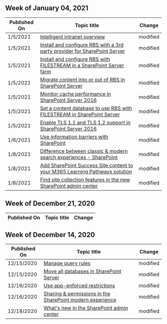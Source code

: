 <!-- This file is generated automatically each week. Changes made to this file will be overwritten.-->



## Week of January 04, 2021


| Published On |Topic title | Change |
|------|------------|--------|
| 1/5/2021 | [Intelligent intranet overview](/SharePoint/intelligent-internet-overview) | modified |
| 1/5/2021 | [Install and configure RBS with a 3rd party provider for SharePoint Server](/SharePoint/administration/install-and-configure-rbs-with-a-3rd-party-provider) | modified |
| 1/5/2021 | [Install and configure RBS with FILESTREAM in a SharePoint Server farm](/SharePoint/administration/install-and-configure-rbs) | modified |
| 1/5/2021 | [Migrate content into or out of RBS in SharePoint Server](/SharePoint/administration/migrate-content-into-or-out-of-rbs) | modified |
| 1/5/2021 | [Monitor cache performance in SharePoint Server 2016](/SharePoint/administration/monitor-cache-performance) | modified |
| 1/5/2021 | [Set a content database to use RBS with FILESTREAM in SharePoint Server](/SharePoint/administration/set-a-content-database-to-use-rbs) | modified |
| 1/5/2021 | [Enable TLS 1.1 and TLS 1.2 support in SharePoint Server 2016](/SharePoint/security-for-sharepoint-server/enable-tls-1-1-and-tls-1-2-support-in-sharepoint-server-2016) | modified |
| 1/6/2021 | [Use information barriers with SharePoint](/SharePoint/information-barriers) | modified |
| 1/8/2021 | [Difference between classic & modern search experiences - SharePoint](/SharePoint/differences-classic-modern-search) | modified |
| 1/8/2021 | [Add SharePoint Success Site content to your M365 Learning Pathways solution](/SharePoint/add-sss-cdn) | modified |
| 1/8/2021 | [Find site collection features in the new SharePoint admin center](/SharePoint/site-collections-page) | modified |


## Week of December 21, 2020


| Published On |Topic title | Change |
|------|------------|--------|


## Week of December 14, 2020


| Published On |Topic title | Change |
|------|------------|--------|
| 12/15/2020 | [Manage query rules](/SharePoint/manage-query-rules) | modified |
| 12/15/2020 | [Move all databases in SharePoint Server](/SharePoint/administration/move-all-databases) | modified |
| 12/16/2020 | [Use app-enforced restrictions](/SharePoint/app-enforced-restrictions) | modified |
| 12/16/2020 | [Sharing & permissions in the SharePoint modern experience](/SharePoint/modern-experience-sharing-permissions) | modified |
| 12/18/2020 | [What's new in the SharePoint admin center](/SharePoint/what-s-new-in-admin-center) | modified |
